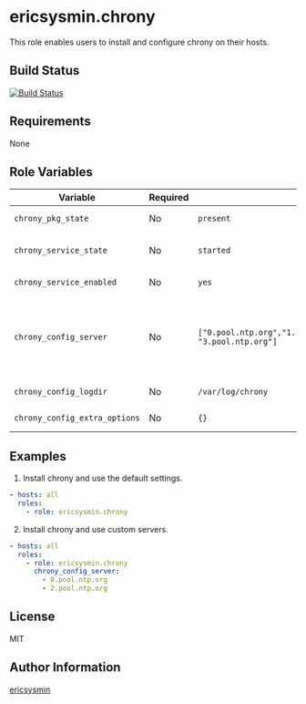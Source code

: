# ericsysmin.chrony

This role enables users to install and configure chrony on their hosts.

## Build Status

[![Build Status](https://travis-ci.org/ericsysmin/ansible-role-chrony.svg?branch=master)](https://travis-ci.org/ericsysmin/ansible-role-chrony)

## Requirements

None

## Role Variables

| Variable | Required | Default | Comments |
| -------- | -------- | ------- | -------- |
| `chrony_pkg_state` | No | `present` | Set pkg `enabled`, `disabled`, `latest` |
| `chrony_service_state` | No | `started` | Set service state, started, enabled or disabled |
| `chrony_service_enabled` | No | `yes` | A list of NTP servers to use.                   |
| `chrony_config_server` | No | `["0.pool.ntp.org","1.pool.ntp.org","2.pool.ntp.org", "3.pool.ntp.org"]` | A list of NTP servers, or list of maps of NTP servers and options to use (see example in main/defaults.yml). |
| `chrony_config_logdir` | No | `/var/log/chrony` | A list of NTP servers to use. |
| `chrony_config_extra_options` | No | `{}` | A dict of extra config options. |

## Examples

1) Install chrony and use the default settings.
```yaml
- hosts: all
  roles:
    - role: ericsysmin.chrony
```

2) Install chrony and use custom servers.
```yaml
- hosts: all
  roles:
    - role: ericsysmin.chrony
      chrony_config_server:
        - 0.pool.ntp.org
        - 2.pool.ntp.org
```

## License

MIT

## Author Information

[ericsysmin](https://ericsysmin.com)
